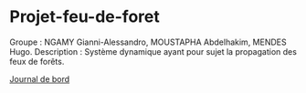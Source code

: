 # Projet-feu-de-foret
Groupe : NGAMY Gianni-Alessandro, MOUSTAPHA Abdelhakim, MENDES Hugo.
Description : Système dynamique ayant pour sujet la propagation des feux de forêts.

[Journal de bord](https://are-dynamic-2018.github.io/Projet-feu-de-foret/journal-de-bord)
